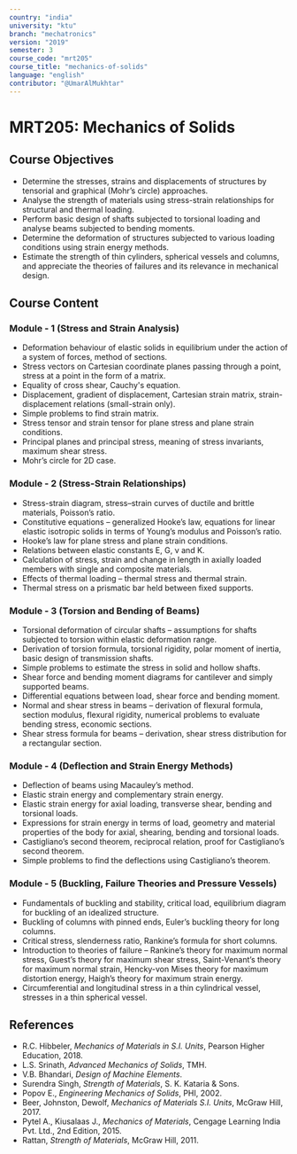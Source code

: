 ```yaml
---
country: "india"
university: "ktu"
branch: "mechatronics"
version: "2019"
semester: 3
course_code: "mrt205"
course_title: "mechanics-of-solids"
language: "english"
contributor: "@UmarAlMukhtar"
---
```


# MRT205: Mechanics of Solids  

## Course Objectives  

* Determine the stresses, strains and displacements of structures by tensorial and graphical (Mohr’s circle) approaches.  
* Analyse the strength of materials using stress-strain relationships for structural and thermal loading.  
* Perform basic design of shafts subjected to torsional loading and analyse beams subjected to bending moments.  
* Determine the deformation of structures subjected to various loading conditions using strain energy methods.  
* Estimate the strength of thin cylinders, spherical vessels and columns, and appreciate the theories of failures and its relevance in mechanical design.  

## Course Content  

### Module - 1 (Stress and Strain Analysis)  

* Deformation behaviour of elastic solids in equilibrium under the action of a system of forces, method of sections.  
* Stress vectors on Cartesian coordinate planes passing through a point, stress at a point in the form of a matrix.  
* Equality of cross shear, Cauchy's equation.  
* Displacement, gradient of displacement, Cartesian strain matrix, strain-displacement relations (small-strain only).  
* Simple problems to find strain matrix.  
* Stress tensor and strain tensor for plane stress and plane strain conditions.  
* Principal planes and principal stress, meaning of stress invariants, maximum shear stress.  
* Mohr’s circle for 2D case.  

### Module - 2 (Stress-Strain Relationships)  

* Stress-strain diagram, stress–strain curves of ductile and brittle materials, Poisson’s ratio.  
* Constitutive equations – generalized Hooke’s law, equations for linear elastic isotropic solids in terms of Young’s modulus and Poisson’s ratio.  
* Hooke’s law for plane stress and plane strain conditions.  
* Relations between elastic constants E, G, ν and K.  
* Calculation of stress, strain and change in length in axially loaded members with single and composite materials.  
* Effects of thermal loading – thermal stress and thermal strain.  
* Thermal stress on a prismatic bar held between fixed supports.  

### Module - 3 (Torsion and Bending of Beams)  

* Torsional deformation of circular shafts – assumptions for shafts subjected to torsion within elastic deformation range.  
* Derivation of torsion formula, torsional rigidity, polar moment of inertia, basic design of transmission shafts.  
* Simple problems to estimate the stress in solid and hollow shafts.  
* Shear force and bending moment diagrams for cantilever and simply supported beams.  
* Differential equations between load, shear force and bending moment.  
* Normal and shear stress in beams – derivation of flexural formula, section modulus, flexural rigidity, numerical problems to evaluate bending stress, economic sections.  
* Shear stress formula for beams – derivation, shear stress distribution for a rectangular section.  

### Module - 4 (Deflection and Strain Energy Methods)  

* Deflection of beams using Macauley’s method.  
* Elastic strain energy and complementary strain energy.  
* Elastic strain energy for axial loading, transverse shear, bending and torsional loads.  
* Expressions for strain energy in terms of load, geometry and material properties of the body for axial, shearing, bending and torsional loads.  
* Castigliano’s second theorem, reciprocal relation, proof for Castigliano’s second theorem.  
* Simple problems to find the deflections using Castigliano’s theorem.  

### Module - 5 (Buckling, Failure Theories and Pressure Vessels)  

* Fundamentals of buckling and stability, critical load, equilibrium diagram for buckling of an idealized structure.  
* Buckling of columns with pinned ends, Euler’s buckling theory for long columns.  
* Critical stress, slenderness ratio, Rankine’s formula for short columns.  
* Introduction to theories of failure – Rankine’s theory for maximum normal stress, Guest’s theory for maximum shear stress, Saint-Venant’s theory for maximum normal strain, Hencky-von Mises theory for maximum distortion energy, Haigh’s theory for maximum strain energy.  
* Circumferential and longitudinal stress in a thin cylindrical vessel, stresses in a thin spherical vessel.  

## References  

* R.C. Hibbeler, *Mechanics of Materials in S.I. Units*, Pearson Higher Education, 2018.  
* L.S. Srinath, *Advanced Mechanics of Solids*, TMH.  
* V.B. Bhandari, *Design of Machine Elements*.  
* Surendra Singh, *Strength of Materials*, S. K. Kataria & Sons.  
* Popov E., *Engineering Mechanics of Solids*, PHI, 2002.  
* Beer, Johnston, Dewolf, *Mechanics of Materials S.I. Units*, McGraw Hill, 2017.  
* Pytel A., Kiusalaas J., *Mechanics of Materials*, Cengage Learning India Pvt. Ltd., 2nd Edition, 2015.  
* Rattan, *Strength of Materials*, McGraw Hill, 2011.  

